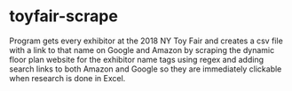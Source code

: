 # toyfair-scrape
Program gets every exhibitor at the 2018 NY Toy Fair and creates a csv file with a link to that name on
Google and Amazon by scraping the dynamic floor plan website for the exhibitor name tags using regex and
adding search links to both Amazon and Google so they are immediately clickable when research is done in Excel.
